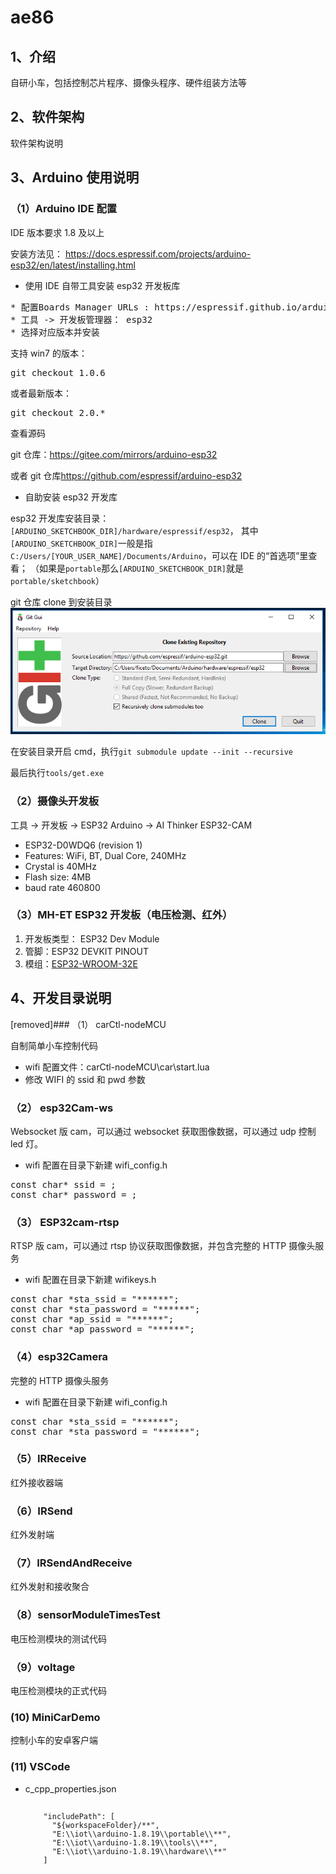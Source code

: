 # ae86

## 1、介绍

自研小车，包括控制芯片程序、摄像头程序、硬件组装方法等

## 2、软件架构

软件架构说明

## 3、Arduino 使用说明

### （1）Arduino IDE 配置

IDE 版本要求 1.8 及以上

安装方法见： <link>https://docs.espressif.com/projects/arduino-esp32/en/latest/installing.html</link>

- 使用 IDE 自带工具安装 esp32 开发板库

<pre>
* 配置Boards Manager URLs : https://espressif.github.io/arduino-esp32/package_esp32_index.json
* 工具 -> 开发板管理器： esp32
* 选择对应版本并安装
</pre>

支持 win7 的版本：<pre>git checkout 1.0.6</pre>

或者最新版本：<pre>git checkout 2.0.\*</pre>

查看源码

git 仓库：<link>https://gitee.com/mirrors/arduino-esp32</link>

或者 git 仓库<link>https://github.com/espressif/arduino-esp32</link>

- 自助安装 esp32 开发库

esp32 开发库安装目录：
`[ARDUINO_SKETCHBOOK_DIR]/hardware/espressif/esp32`，
其中`[ARDUINO_SKETCHBOOK_DIR]`一般是指`C:/Users/[YOUR_USER_NAME]/Documents/Arduino`，可以在 IDE 的“首选项”里查看；
（如果是`portable`那么`[ARDUINO_SKETCHBOOK_DIR]`就是`portable/sketchbook`）

git 仓库 clone 到安装目录
![git-clone](git-clone.png)

在安装目录开启 cmd，执行`git submodule update --init --recursive`

最后执行`tools/get.exe`

### （2）摄像头开发板

工具 -> 开发板 -> ESP32 Arduino -> AI Thinker ESP32-CAM

- ESP32-D0WDQ6 (revision 1)
- Features: WiFi, BT, Dual Core, 240MHz
- Crystal is 40MHz
- Flash size: 4MB
- baud rate 460800

### （3）MH-ET ESP32 开发板（电压检测、红外）

1. 开发板类型： ESP32 Dev Module
2. 管脚：ESP32 DEVKIT PINOUT
3. 模组：[ESP32-WROOM-32E](https://www.espressif.com.cn/sites/default/files/documentation/esp32-wroom-32e_esp32-wroom-32ue_datasheet_cn.pdf")

## 4、开发目录说明

[removed]### （1） carCtl-nodeMCU

自制简单小车控制代码

- wifi 配置文件：carCtl-nodeMCU\car\start.lua
- 修改 WIFI 的 ssid 和 pwd 参数

### （2） esp32Cam-ws

Websocket 版 cam，可以通过 websocket 获取图像数据，可以通过 udp 控制 led 灯。

- wifi 配置在目录下新建 wifi_config.h
<pre>
const char* ssid = ;
const char* password = ;
</pre>

### （3） ESP32cam-rtsp

RTSP 版 cam，可以通过 rtsp 协议获取图像数据，并包含完整的 HTTP 摄像头服务

- wifi 配置在目录下新建 wifikeys.h
<pre>
const char *sta_ssid = "******";
const char *sta_password = "******";
const char *ap_ssid = "******";
const char *ap_password = "******";
</pre>

### （4）esp32Camera

完整的 HTTP 摄像头服务

- wifi 配置在目录下新建 wifi_config.h
<pre>
const char *sta_ssid = "******";
const char *sta_password = "******";
</pre>

### （5）IRReceive

红外接收器端

### （6）IRSend

红外发射端

### （7）IRSendAndReceive

红外发射和接收聚合

### （8）sensorModuleTimesTest

电压检测模块的测试代码

### （9）voltage

电压检测模块的正式代码

### (10) MiniCarDemo

控制小车的安卓客户端

### (11) VSCode

* c_cpp_properties.json
  <code>
    <pre>
      "includePath": [
        "${workspaceFolder}/**",
        "E:\\iot\\arduino-1.8.19\\portable\\**",
        "E:\\iot\\arduino-1.8.19\\tools\\**",
        "E:\\iot\\arduino-1.8.19\\hardware\\**"
      ]
    </pre>
  </code>
